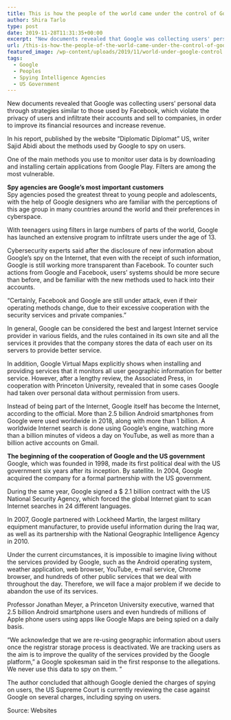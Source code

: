 ```yaml
---
title: This is how the people of the world came under the control of Google
author: Shira Tarlo
type: post
date: 2019-11-28T11:31:35+00:00
excerpt: "New documents revealed that Google was collecting users' personal data through strategies similar to those used by Facebook, which violate the privacy of users and infiltrate their accounts and sell to companies"
url: /this-is-how-the-people-of-the-world-came-under-the-control-of-google/
featured_image: /wp-content/uploads/2019/11/world-under-google-control.jpg
tags:
  - Google
  - Peoples
  - Spying Intelligence Agencies
  - US Government
---
```


New documents revealed that Google was collecting users&#8217; personal data through strategies similar to those used by Facebook, which violate the privacy of users and infiltrate their accounts and sell to companies, in order to improve its financial resources and increase revenue.

In his report, published by the website &#8220;Diplomatic Diplomat&#8221; US, writer Sajid Abidi about the methods used by Google to spy on users.

One of the main methods you use to monitor user data is by downloading and installing certain applications from Google Play. Filters are among the most vulnerable.

**Spy agencies are Google&#8217;s most important customers**  
Spy agencies posed the greatest threat to young people and adolescents, with the help of Google designers who are familiar with the perceptions of this age group in many countries around the world and their preferences in cyberspace.

With teenagers using filters in large numbers of parts of the world, Google has launched an extensive program to infiltrate users under the age of 13.

Cybersecurity experts said after the disclosure of new information about Google&#8217;s spy on the Internet, that even with the receipt of such information, Google is still working more transparent than Facebook. To counter such actions from Google and Facebook, users&#8217; systems should be more secure than before, and be familiar with the new methods used to hack into their accounts.

&#8220;Certainly, Facebook and Google are still under attack, even if their operating methods change, due to their excessive cooperation with the security services and private companies.&#8221;

In general, Google can be considered the best and largest Internet service provider in various fields, and the rules contained in its own site and all the services it provides that the company stores the data of each user on its servers to provide better service.

In addition, Google Virtual Maps explicitly shows when installing and providing services that it monitors all user geographic information for better service. However, after a lengthy review, the Associated Press, in cooperation with Princeton University, revealed that in some cases Google had taken over personal data without permission from users.

Instead of being part of the Internet, Google itself has become the Internet, according to the official. More than 2.5 billion Android smartphones from Google were used worldwide in 2018, along with more than 1 billion. A worldwide Internet search is done using Google&#8217;s engine, watching more than a billion minutes of videos a day on YouTube, as well as more than a billion active accounts on Gmail.

**The beginning of the cooperation of Google and the US government**  
Google, which was founded in 1998, made its first political deal with the US government six years after its inception. By satellite. In 2004, Google acquired the company for a formal partnership with the US government.

During the same year, Google signed a \$ 2.1 billion contract with the US National Security Agency, which forced the global Internet giant to scan Internet searches in 24 different languages.

In 2007, Google partnered with Lockheed Martin, the largest military equipment manufacturer, to provide useful information during the Iraq war, as well as its partnership with the National Geographic Intelligence Agency in 2010.

Under the current circumstances, it is impossible to imagine living without the services provided by Google, such as the Android operating system, weather application, web browser, YouTube, e-mail service, Chrome browser, and hundreds of other public services that we deal with throughout the day. Therefore, we will face a major problem if we decide to abandon the use of its services.

Professor Jonathan Meyer, a Princeton University executive, warned that 2.5 billion Android smartphone users and even hundreds of millions of Apple phone users using apps like Google Maps are being spied on a daily basis.

&#8220;We acknowledge that we are re-using geographic information about users once the registrar storage process is deactivated. We are tracking users as the aim is to improve the quality of the services provided by the Google platform,&#8221; a Google spokesman said in the first response to the allegations. We never use this data to spy on them. &#8221;

The author concluded that although Google denied the charges of spying on users, the US Supreme Court is currently reviewing the case against Google on several charges, including spying on users.

Source: Websites
